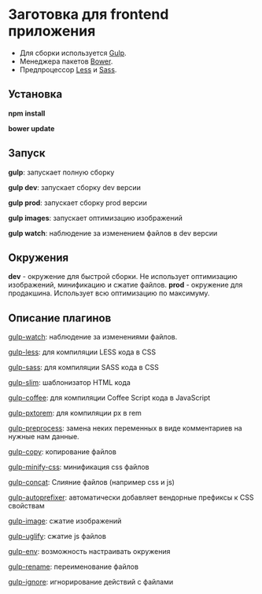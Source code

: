 Заготовка для frontend приложения
=================================

* Для сборки используется [Gulp](http://gulpjs.com).
* Менеджера пакетов [Bower](http://bower.io/).
* Предпроцессор [Less](http://lesscss.org) и [Sass](http://sass-lang.com).


Установка
---------

**npm install**

**bower update**


Запуск
------

**gulp**: запускает полную сборку

**gulp dev**: запускает сборку dev версии

**gulp prod**: запускает сборку prod версии

**gulp images**: запускает оптимизацию изображений

**gulp watch**: наблюдение за изменением файлов в dev версии


Окружения
---------
**dev** - окружение для быстрой сборки. Не использует оптимизацию изображений, минификацию и сжатие файлов.
**prod** - окружение для продакшина. Использует всю оптимизацию по максимуму.


Описание плагинов
-----------------

[gulp-watch](https://www.npmjs.com/package/gulp-watch): наблюдение за изменениями файлов.

[gulp-less](https://github.com/plus3network/gulp-less): для компиляции LESS кода в CSS

[gulp-sass](https://github.com/dlmanning/gulp-sass): для компиляции SASS кода в CSS

[gulp-slim](https://github.com/cognitom/gulp-slim): шаблонизатор HTML кода

[gulp-coffee](https://github.com/contra/gulp-coffee): для компиляции Coffee Script кода в JavaScript

[gulp-pxtorem](https://github.com/cuth/gulp-pxtorem): для компиляции px в rem

[gulp-preprocess](https://www.npmjs.com/package/gulp-preprocess): замена неких переменных в виде комментариев на нужные нам данные.

[gulp-copy](https://www.npmjs.com/package/gulp-copy): копирование файлов

[gulp-minify-css](https://www.npmjs.com/package/gulp-minify-css): минификация css файлов

[gulp-concat](https://www.npmjs.com/package/gulp-concat): Слияние файлов (например css и js)

[gulp-autoprefixer](https://www.npmjs.com/package/gulp-autoprefixer): автоматически добавляет вендорные префиксы к CSS свойствам

[gulp-image](https://www.npmjs.com/package/gulp-image): сжатие изображений

[gulp-uglify](https://www.npmjs.com/package/gulp-uglify): сжатие js файлов

[gulp-env](https://www.npmjs.com/package/gulp-env): возможность настраивать окружения

[gulp-rename](https://www.npmjs.com/package/gulp-rename): переименование файлов

[gulp-ignore](https://github.com/robrich/gulp-ignore): игнорирование действий с файлами
